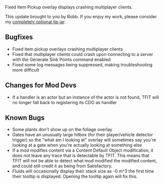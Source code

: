 Fixed Item Pickup overlay displays crashing multiplayer clients.




This update brought to you by Robb.
If you enjoy my work, please consider my [completely optional tip jar](https://ko-fi.com/robb4).

## Bugfixes

- Fixed item pickup overlays crashing multiplayer clients
- Fixed that multiplayer clients could crash upon connecting to a server with the Generate Sink Points command enabled
- Fixed some log messages being suppressed, making troubleshooting more difficult

## Changes for Mod Devs

- If a handler is an actor but an instance of the actor is not found, TFIT will no longer fall back to registering its CDO as handler

## Known Bugs

- Some plants don't show up on the foliage overlay
- Gates have an unusually large hitbox (for their player/vehicle detector trigger) so the "what am I looking at" overlay will sometimes say you're looking at a gate when you're actually looking at something else
- If a mod modifies content via a Content Default Object modification, it does not leave any trace that is detectable by TFIT. This means that TFIT will not be able to detect what mod modified the modified content, and could still credit it as being from Satisfactory.
- Fluids will occasionally display their stack size as -0 m^3 the first time their tooltip is displayed. Opening the tooltip again will fix this.
